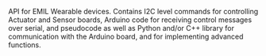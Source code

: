 API for EMIL Wearable devices. Contains I2C level commands for controlling Actuator and Sensor boards, Arduino code for receiving control messages over serial, and pseudocode as well as Python and/or C++ library for communication with the Arduino board, and for implementing advanced functions.
